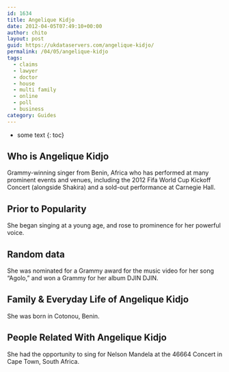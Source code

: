 ```yaml
---
id: 1634
title: Angelique Kidjo
date: 2012-04-05T07:49:10+00:00
author: chito
layout: post
guid: https://ukdataservers.com/angelique-kidjo/
permalink: /04/05/angelique-kidjo
tags:
  - claims
  - lawyer
  - doctor
  - house
  - multi family
  - online
  - poll
  - business
category: Guides
---
```


* some text
{: toc}


## Who is  Angelique Kidjo
                  
                  
                  
Grammy-winning singer from Benin, Africa who has performed at many prominent events and venues, including the 2012 Fifa World Cup Kickoff Concert (alongside Shakira) and a sold-out performance at Carnegie Hall.
                  
                
                
                
## Prior to Popularity 
                  
                  
                  
She began singing at a young age, and rose to prominence for her powerful voice.
                  
                
                
                
## Random data 
                  
                  
                  
She was nominated for a Grammy award for the music video for her song &#8220;Agolo,&#8221; and won a Grammy for her album DJIN DJIN.
                  
                
                
                
## Family & Everyday Life of Angelique Kidjo
                  
                  
                  
She was born in Cotonou, Benin.
                  
                
                
                
## People Related With  Angelique Kidjo
                  
                  
                  
She had the opportunity to sing for Nelson Mandela at the 46664 Concert in Cape Town, South Africa.
                  
                
              
            
          
          
          
    
    
  
